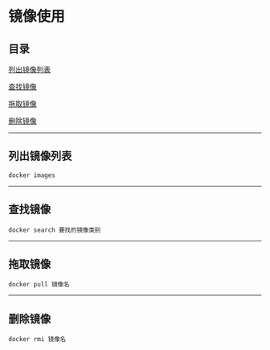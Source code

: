 # 镜像使用

## 目录

[列出镜像列表](#jump1)

[查找镜像](#jump2)

[拖取镜像](#jump3)

[删除镜像](#jump4)

---	

<span id="jump1"></span>

## 列出镜像列表

```shell
docker images
```

---

<span id="jump2"></span>

## 查找镜像

```shell
docker search 要找的镜像类别
```

---

<span id="jump3"></span>

## 拖取镜像

```shell
docker pull 镜像名
```

---

<span id="jump4"></span>

## 删除镜像

```shell
docker rmi 镜像名
```
